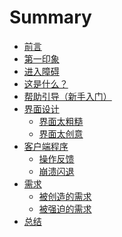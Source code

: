 # Summary

* [前言](README.md)
* [第一印象]()
* [进入障碍]()
* [这是什么？]()
* [帮助引导（新手入门）]()
* [界面设计]()
    * [界面太粗糙]()
    * [界面太创意]()
* [客户端程序]()
    * [操作反馈]()
    * [崩溃闪退]()
* [需求]()
    * [被创造的需求]()
    * [被强迫的需求]()
* [总结]()